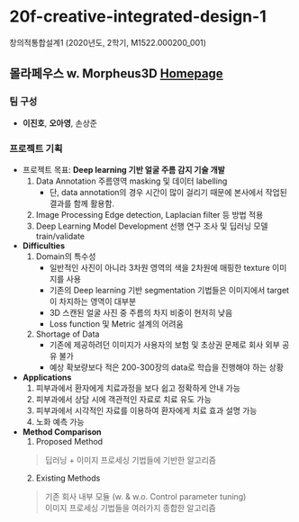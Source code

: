 # 20f-creative-integrated-design-1
창의적통합설계1 (2020년도, 2학기, M1522.000200_001)

## 몰라페우스 w. Morpheus3D [Homepage](https://morpheus3d.co.kr/wp/en/)
### 팀 구성
* **이진호**, **오아영**, 손상준
### 프로젝트 기획
* 프로젝트 목표: **Deep learning 기반 얼굴 주름 감지 기술 개발**
  1. Data Annotation 주름영역 masking 및 데이터 labelling 
      - 단, data annotation의 경우 시간이 많이 걸리기 때문에 본사에서 작업된 결과를 함께 활용함.
  2. Image Processing Edge detection, Laplacian filter 등 방법 적용
  3. Deep Learning Model Development 선행 연구 조사 및 딥러닝 모델 train/validate
* **Difficulties**
  1. Domain의 특수성
      * 일반적인 사진이 아니라 3차원 영역의 색을 2차원에 매핑한 texture 이미지를 사용
      * 기존의 Deep learning 기반 segmentation 기법들은 이미지에서 target이 차지하는 영역이 대부분
      * 3D 스캔된 얼굴 사진 중 주름의 차지 비중이 현저히 낮음
      * Loss function 및 Metric 설계의 어려움
  2. Shortage of Data
      * 기존에 제공하려던 이미지가 사용자의 보험 및 초상권 문제로 회사 외부 공유 불가
      * 예상 확보량보다 적은 200-300장의 data로 학습을 진행해야 하는 상황
* **Applications**
  1. 피부과에서 환자에게 치료과정을 보다 쉽고 정확하게 안내 가능 
  2. 피부과에서 상담 시에 객관적인 자료로 치료 유도 가능
  3. 피부과에서 시각적인 자료를 이용하여 환자에게 치료 효과 설명 가능
  4. 노화 예측 가능 
* **Method Comparison**
  1. Proposed Method
  > 딥러닝 + 이미지 프로세싱 기법들에 기반한 알고리즘
  2. Existing Methods
  > 기존 회사 내부 모듈 (w. & w.o. Control parameter tuning) <br>
  > 이미지 프로세싱 기법들을 여러가지 종합한 알고리즘 
